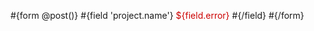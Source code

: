 \#{form @post()} \#{field 'project.name'} <span class="error" style="color: #c00">${field.error}</span> \#{/field} \#{/form}
